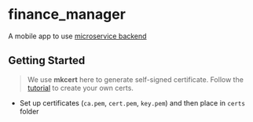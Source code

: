 # finance_manager

A mobile app to use [microservice backend](https://github.com/nu1lspaxe/finance-manager-v2)

## Getting Started

> We use **mkcert** here to generate self-signed certificate.
> Follow the [tutorial](https://github.com/FiloSottile/mkcert) to create your own certs.
- Set up certificates (`ca.pem`, `cert.pem`, `key.pem`) and then place in `certs` folder